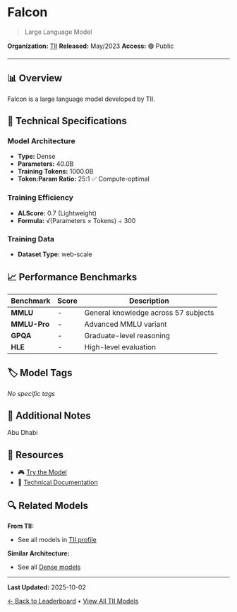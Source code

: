 # Falcon

> Large Language Model

**Organization:** [TII](../../labs/tii.md)
**Released:** May/2023
**Access:** 🟢 Public

---

## 📊 Overview

Falcon is a large language model developed by TII.

## 🔧 Technical Specifications

### Model Architecture
- **Type:** Dense
- **Parameters:** 40.0B
- **Training Tokens:** 1000.0B
- **Token:Param Ratio:** 25:1 ✅ Compute-optimal

### Training Efficiency
- **ALScore:** 0.7 (Lightweight)
- **Formula:** √(Parameters × Tokens) ÷ 300

### Training Data
- **Dataset Type:** web-scale

## 📈 Performance Benchmarks

| Benchmark | Score | Description |
|-----------|-------|-------------|
| **MMLU** | - | General knowledge across 57 subjects |
| **MMLU-Pro** | - | Advanced MMLU variant |
| **GPQA** | - | Graduate-level reasoning |
| **HLE** | - | High-level evaluation |

## 🏷️ Model Tags

_No specific tags_

## 📝 Additional Notes

Abu Dhabi

## 🔗 Resources

- 🎮 [Try the Model](TS)
- 📄 [Technical Documentation](https://www.tii.ae/news/uaes-technology-innovation-institute-launches-open-source-falcon-40b-large-language-model)

## 🔍 Related Models

**From TII:**
- See all models in [TII profile](../../labs/tii.md)

**Similar Architecture:**
- See all [Dense models](../../architectures/dense.md)

---

**Last Updated:** 2025-10-02

[← Back to Leaderboard](../../README.md) • [View All TII Models](../../labs/tii.md)
